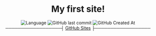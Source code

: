 <h1 align='center' font-family="cursive">My first site!</h1>
<div display='flex' align="center">
  <img alt="Language" src="https://img.shields.io/github/languages/top/Avenger2256/mysite?style=for-the-badge">
  <img alt="GitHub last commit" src="https://shields.mitmproxy.org/github/last-commit/Avenger2256/mysite?style=for-the-badge">
  <img alt="GitHub Created At" src="https://shields.mitmproxy.org/github/created-at/Avenger2256/mysite?style=for-the-badge">
</div>
<div align="center">
  <a>──────────────────┤</a>
  <a href="https://avenger2256.github.io/mysite/" align="center">GitHub Sites</a>
  <a>├──────────────────</a>
</div>
